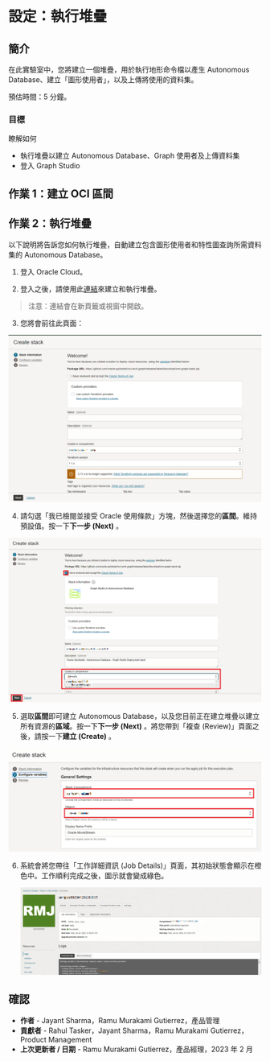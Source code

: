 # 設定：執行堆疊

## 簡介

在此實驗室中，您將建立一個堆疊，用於執行地形命令檔以產生 Autonomous Database、建立「圖形使用者」，以及上傳將使用的資料集。

預估時間：5 分鐘。

### 目標

瞭解如何

*   執行堆疊以建立 Autonomous Database、Graph 使用者及上傳資料集
*   登入 Graph Studio

## 作業 1：建立 OCI 區間

[](include:iam-compartment-create-body.md)

## 作業 2：執行堆疊

以下說明將告訴您如何執行堆疊，自動建立包含圖形使用者和特性圖查詢所需資料集的 Autonomous Database。

1.  登入 Oracle Cloud。
    
2.  登入之後，請使用此[連結](https://cloud.oracle.com/resourcemanager/stacks/create?zipUrl=https://objectstorage.us-ashburn-1.oraclecloud.com/p/0kMdD7Vnv0J1st_2cU-S5PYNWT4SKzOOA04XbhwltUVXnOQ7vec1JJBEGk1eOxPS/n/oradbclouducm/b/moviestream_livelab/o/MovieStream_live_lab_7_AnD.zip)來建立和執行堆疊。
    

> 注意：連結會在新頁籤或視窗中開啟。

3.  您將會前往此頁面：

![建立堆疊頁面](./images/create-stack.png)

4.  請勾選「我已檢閱並接受 Oracle 使用條款」方塊，然後選擇您的**區間**。維持預設值。按一下**下一步 (Next)** 。

![接受已勾選「Oracle 使用條款」的選項](./images/oracle-terms.png)

5.  選取**區間**即可建立 Autonomous Database，以及您目前正在建立堆疊以建立所有資源的**區域**。按一下**下一步 (Next)** 。將您帶到「複查 (Review)」頁面之後，請按一下**建立 (Create)** 。

![建立堆疊頁面](./images/configure-variables.png)

6.  系統會將您帶往「工作詳細資訊 (Job Details)」頁面，其初始狀態會顯示在橙色中。工作順利完成之後，圖示就會變成綠色。
    
    ![工作成功](./images/successful-job.png)
    

## 確認

*   **作者** - Jayant Sharma，Ramu Murakami Gutierrez，產品管理
*   **貢獻者** - Rahul Tasker，Jayant Sharma，Ramu Murakami Gutierrez，Product Management
*   **上次更新者 / 日期** - Ramu Murakami Gutierrez，產品經理，2023 年 2 月